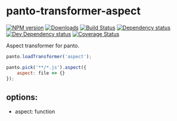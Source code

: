 # panto-transformer-aspect
[![NPM version][npm-image]][npm-url] [![Downloads][downloads-image]][npm-url] [![Build Status][travis-image]][travis-url] [![Dependency status][david-dm-image]][david-dm-url] [![Dev Dependency status][david-dm-dev-image]][david-dm-dev-url] [![Coverage Status][coveralls-image]][coveralls-url]

Aspect transformer for panto.

```js
panto.loadTransformer('aspect');

panto.pick('**/*.js').aspect({
    aspect: file => {}
});
```

## options:
 - aspect: function

[npm-url]: https://npmjs.org/package/panto-transformer-aspect
[downloads-image]: http://img.shields.io/npm/dm/panto-transformer-aspect.svg
[npm-image]: http://img.shields.io/npm/v/panto-transformer-aspect.svg
[travis-url]: https://travis-ci.org/pantojs/panto-transformer-aspect
[travis-image]: http://img.shields.io/travis/pantojs/panto-transformer-aspect.svg
[david-dm-url]:https://david-dm.org/pantojs/panto-transformer-aspect
[david-dm-image]:https://david-dm.org/pantojs/panto-transformer-aspect.svg
[david-dm-dev-url]:https://david-dm.org/pantojs/panto-transformer-aspect#info=devDependencies
[david-dm-dev-image]:https://david-dm.org/pantojs/panto-transformer-aspect/dev-status.svg
[coveralls-image]:https://coveralls.io/repos/github/pantojs/panto-transformer-aspect/badge.svg?branch=master
[coveralls-url]:https://coveralls.io/github/pantojs/panto-transformer-aspect?branch=master
